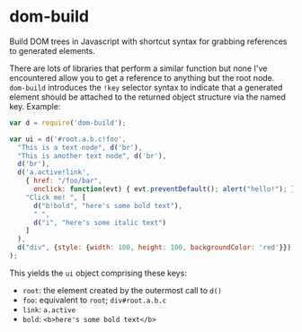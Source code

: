 # dom-build

Build DOM trees in Javascript with shortcut syntax for grabbing references to generated elements.

There are lots of libraries that perform a similar function but none I've encountered allow you to get a reference to anything but the root node. `dom-build` introduces the `!key` selector syntax to indicate that a generated element should be attached to the returned object structure via the named key. Example:

```javascript
var d = require('dom-build');

var ui = d('#root.a.b.c!foo',
  "This is a text node", d('br'),
  "This is another text node", d('br'),
  d('br'),
  d('a.active!link',
    { href: "/foo/bar",
      onclick: function(evt) { evt.preventDefault(); alert("hello!"); } },
    "Click me! ", [
      d("b!bold", "here's some bold text"),
      " ",
      d("i", "here's some italic text")
    ]
  ),
  d("div", {style: {width: 100, height: 100, backgroundColor: 'red'}})
);
````

This yields the `ui` object comprising these keys:

  * `root`: the element created by the outermost call to `d()`
  * `foo`: equivalent to `root`; `div#root.a.b.c`
  * `link`: `a.active`
  * `bold`: `<b>here's some bold text</b>`
